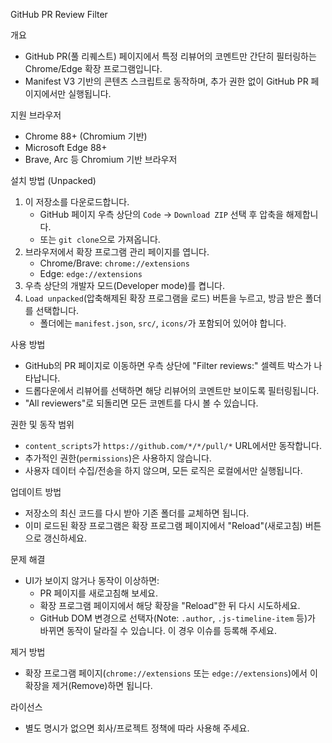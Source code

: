 GitHub PR Review Filter

개요
- GitHub PR(풀 리퀘스트) 페이지에서 특정 리뷰어의 코멘트만 간단히 필터링하는 Chrome/Edge 확장 프로그램입니다.
- Manifest V3 기반의 콘텐츠 스크립트로 동작하며, 추가 권한 없이 GitHub PR 페이지에서만 실행됩니다.

지원 브라우저
- Chrome 88+ (Chromium 기반)
- Microsoft Edge 88+
- Brave, Arc 등 Chromium 기반 브라우저

설치 방법 (Unpacked)
1) 이 저장소를 다운로드합니다.
   - GitHub 페이지 우측 상단의 `Code` → `Download ZIP` 선택 후 압축을 해제합니다.
   - 또는 `git clone`으로 가져옵니다.
2) 브라우저에서 확장 프로그램 관리 페이지를 엽니다.
   - Chrome/Brave: `chrome://extensions`
   - Edge: `edge://extensions`
3) 우측 상단의 개발자 모드(Developer mode)를 켭니다.
4) `Load unpacked`(압축해제된 확장 프로그램을 로드) 버튼을 누르고, 방금 받은 폴더를 선택합니다.
   - 폴더에는 `manifest.json`, `src/`, `icons/`가 포함되어 있어야 합니다.

사용 방법
- GitHub의 PR 페이지로 이동하면 우측 상단에 "Filter reviews:" 셀렉트 박스가 나타납니다.
- 드롭다운에서 리뷰어를 선택하면 해당 리뷰어의 코멘트만 보이도록 필터링됩니다.
- "All reviewers"로 되돌리면 모든 코멘트를 다시 볼 수 있습니다.

권한 및 동작 범위
- `content_scripts`가 `https://github.com/*/*/pull/*` URL에서만 동작합니다.
- 추가적인 권한(`permissions`)은 사용하지 않습니다.
- 사용자 데이터 수집/전송을 하지 않으며, 모든 로직은 로컬에서만 실행됩니다.

업데이트 방법
- 저장소의 최신 코드를 다시 받아 기존 폴더를 교체하면 됩니다.
- 이미 로드된 확장 프로그램은 확장 프로그램 페이지에서 "Reload"(새로고침) 버튼으로 갱신하세요.

문제 해결
- UI가 보이지 않거나 동작이 이상하면:
  - PR 페이지를 새로고침해 보세요.
  - 확장 프로그램 페이지에서 해당 확장을 "Reload"한 뒤 다시 시도하세요.
  - GitHub DOM 변경으로 선택자(Note: `.author`, `.js-timeline-item` 등)가 바뀌면 동작이 달라질 수 있습니다. 이 경우 이슈를 등록해 주세요.

제거 방법
- 확장 프로그램 페이지(`chrome://extensions` 또는 `edge://extensions`)에서 이 확장을 제거(Remove)하면 됩니다.

라이선스
- 별도 명시가 없으면 회사/프로젝트 정책에 따라 사용해 주세요.


